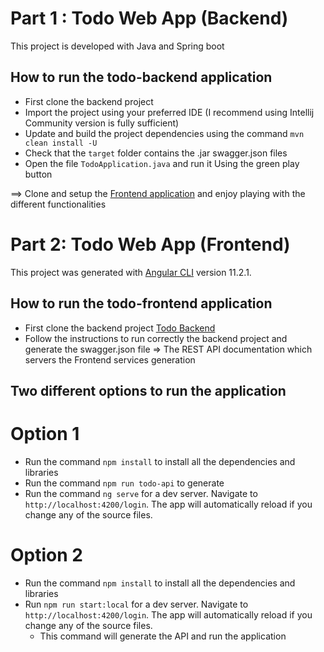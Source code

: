 # Part 1 : Todo Web App (Backend)

This project is developed with Java and Spring boot 

## How to run the todo-backend application

* First clone the backend project
* Import the project using your preferred IDE (I recommend using Intellij Community version is fully sufficient)
* Update and build the project dependencies using the command `mvn clean install -U`
* Check that the `target` folder contains the .jar swagger.json files
* Open the file `TodoApplication.java` and run it Using the green play button

==> Clone and setup the [Frontend application](https://github.com/Haythem-sh/Todo-Api/tree/master/todo-frontend) and enjoy playing with the different functionalities

# Part 2: Todo Web App (Frontend)

This project was generated with [Angular CLI](https://github.com/angular/angular-cli) version 11.2.1.

## How to run the todo-frontend application

* First clone the backend project [Todo Backend](https://github.com/Haythem-sh/Todo-Api/tree/master/todo-backend)
* Follow the instructions to run correctly the backend project and generate the swagger.json file => The REST API documentation which servers the Frontend services generation
## Two different options to run the application
# Option 1
   * Run the command  `npm install` to install all the dependencies and libraries
   * Run the command `npm run todo-api` to generate
   * Run the command `ng serve` for a dev server. Navigate to `http://localhost:4200/login`. The app will automatically reload if you change any of the source files.
# Option 2
* Run the command  `npm install` to install all the dependencies and libraries
* Run `npm run start:local` for a dev server. Navigate to `http://localhost:4200/login`. The app will automatically reload if you change any of the source files.
    + This command will generate the API and run the application

